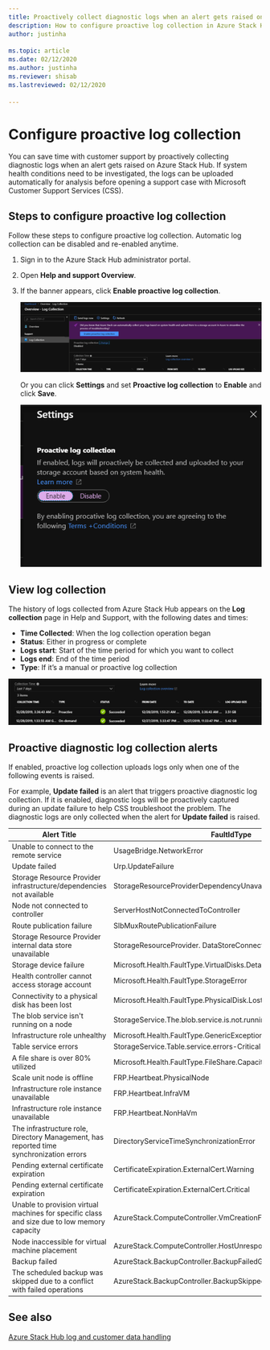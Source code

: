 ```yaml
---
title: Proactively collect diagnostic logs when an alert gets raised on Azure Stack Hub 
description: How to configure proactive log collection in Azure Stack Hub Help + Support.
author: justinha

ms.topic: article
ms.date: 02/12/2020
ms.author: justinha
ms.reviewer: shisab
ms.lastreviewed: 02/12/2020

---
```

# Configure proactive log collection

You can save time with customer support by proactively collecting diagnostic logs when an alert gets raised on Azure Stack Hub.
If system health conditions need to be investigated, the logs can be uploaded automatically for analysis before opening a support case with Microsoft Customer Support Services (CSS). 

## Steps to configure proactive log collection

Follow these steps to configure proactive log collection. Automatic log collection can be disabled and re-enabled anytime.  

1. Sign in to the Azure Stack Hub administrator portal.
1. Open **Help and support Overview**.
1. If the banner appears, click **Enable proactive log collection**. 

   ![Screenshot shows where to enable log collection in Help and support](media/azure-stack-help-and-support/banner-enable-automatic-log-collection.png)


   Or you can click **Settings** and set **Proactive log collection** to **Enable** and click **Save**.

   ![Screenshot shows where to enable log collection in Help and support](media/azure-stack-help-and-support/settings-enable-automatic-log-collection.png)


## View log collection

The history of logs collected from Azure Stack Hub appears on the **Log collection** page in Help and Support, with the following dates and times:

- **Time Collected**: When the log collection operation began
- **Status**: Either in progress or complete
- **Logs start**: Start of the time period for which you want to collect
- **Logs end**: End of the time period
- **Type**: If it’s a manual or proactive log collection 


![Screenshot shows log collections](media/azure-stack-help-and-support/azure-stack-log-collection.png)


## Proactive diagnostic log collection alerts 

If enabled, proactive log collection uploads logs only when one of the following events is raised. 

For example, **Update failed** is an alert that triggers proactive diagnostic log collection. If it is enabled, diagnostic logs will be proactively captured during an update failure to help CSS troubleshoot the problem. The diagnostic logs are only collected when the alert for **Update failed** is raised. 

|Alert Title  |	FaultIdType|	
|-------------|------------|
|Unable to connect to the remote service |	UsageBridge.NetworkError|
|Update failed |	Urp.UpdateFailure	|          
|Storage Resource Provider infrastructure/dependencies not available |	StorageResourceProviderDependencyUnavailable	 |     
|Node not connected to controller|	ServerHostNotConnectedToController	 |     
|Route publication failure |	SlbMuxRoutePublicationFailure |	
|Storage Resource Provider internal data store unavailable |	StorageResourceProvider. DataStoreConnectionFail	 |       
|Storage device failure	| Microsoft.Health.FaultType.VirtualDisks.Detached	 |      
|Health controller cannot access storage account | Microsoft.Health.FaultType.StorageError |	
|Connectivity to a physical disk has been lost |	Microsoft.Health.FaultType.PhysicalDisk.LostCommunication	 |    
|The blob service isn't running on a node |	StorageService.The.blob.service.is.not.running.on.a.node-Critical |	
|Infrastructure role unhealthy |	Microsoft.Health.FaultType.GenericExceptionFault |        
|Table service errors |	StorageService.Table.service.errors-Critical |              
|A file share is over 80% utilized |	Microsoft.Health.FaultType.FileShare.Capacity.Warning.Infra |       
|Scale unit node is offline	| FRP.Heartbeat.PhysicalNode |	
|Infrastructure role instance unavailable |	FRP.Heartbeat.InfraVM	|    
|Infrastructure role instance unavailable  |	FRP.Heartbeat.NonHaVm     |        
|The infrastructure role, Directory Management, has reported time synchronization errors |	DirectoryServiceTimeSynchronizationError |	   
|Pending external certificate expiration |	CertificateExpiration.ExternalCert.Warning |
|Pending external certificate expiration |	CertificateExpiration.ExternalCert.Critical |
|Unable to provision virtual machines for specific class and size due to low memory capacity |	AzureStack.ComputeController.VmCreationFailure.LowMemory |
|Node inaccessible for virtual machine placement |	AzureStack.ComputeController.HostUnresponsive |	
|Backup failed  | AzureStack.BackupController.BackupFailedGeneralFault |	
|The scheduled backup was skipped due to a conflict with failed operations	| AzureStack.BackupController.BackupSkippedWithFailedOperationFault |	


## See also

[Azure Stack Hub log and customer data handling](azure-stack-data-collection.md)





